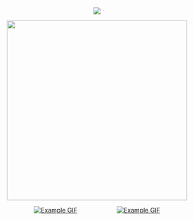 
⠀⠀⠀⠀⠀⠀⠀⠀⠀⠀
⠀⠀⠀⠀⠀
<div align="center">


![](https://komarev.com/ghpvc/?username=OBITO-UCHlHA&color=745075&label=🍥&style=plastic)


<p align="center"> <img width="410" src="https://github.com/user-attachments/assets/a50f4da0-c364-49d3-a9b0-13225301abbb"/>





[![Example GIF](https://github.com/user-attachments/assets/2cdd8983-49db-4bb9-a71f-5713df7945c4)](https://rentry.co/obitouchiha) ⠀⠀⠀⠀⠀⠀ ⠀⠀[![Example GIF](https://github.com/user-attachments/assets/26d6aaf7-ed11-4025-9591-9b65d6706d31)](https://obito.atabook.org/)
